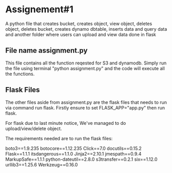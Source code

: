 # Assignement#1
 A python file that creates bucket, creates object, view object, deletes object, deletes bucket, creates dynamo dbtable, inserts data and query data and another folder where users can upload and view data done in flask

## File name assignment.py

This file contains all the function reqested for S3 and dynamodb.
Simply run the file using terminal "python assignment.py" and the code will execute all the functions.

## Flask Files
The other files aside from assignment.py are the flask files that needs to run via command run flask. Firstly ensure to set FLASK_APP="app.py" then run flask.

For flask due to last minute notice, We've managed to do upload/view/delete object.

The requirements needed are to run the flask files:

boto3==1.9.235
botocore==1.12.235
Click==7.0
docutils==0.15.2
Flask==1.1.1
itsdangerous==1.1.0
Jinja2==2.10.1
jmespath==0.9.4
MarkupSafe==1.1.1
python-dateutil==2.8.0
s3transfer==0.2.1
six==1.12.0
urllib3==1.25.6
Werkzeug==0.16.0

